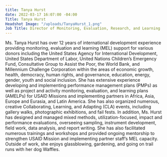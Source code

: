```yaml
---
title: Tanya Hurst
date: 2022-03-17 16:07:00 -04:00
Title: Tanya Hurst
Headshot Image: "/uploads/TanyaHurst_1.png"
Job Title: Director of Monitoring, Evaluation, Research, and Learning
---
```


Ms. Tanya Hurst has over 12 years of international development experience providing monitoring, evaluation and learning (MEL) support for various donors including the United States Agency for International Development, United States Department of Labor, United Nations Children’s Emergency Fund, Consultative Group to Assist the Poor, the World Bank, and Millennium Challenge Corporation within the areas of economic growth, health, democracy, human rights, and governance, education, energy, gender, youth and social inclusion. She has extensive experience developing and implementing performance management plans (PMPs) as well as project and activity monitoring, evaluation, and learning plans (AMELPs) for USAID Missions and implementing partners in Africa, Asia, Europe and Eurasia, and Latin America. She has also organized numerous, creative Collaborating, Learning, and Adapting (CLA) events, including gallery walks, photographic exhibitions, and fail fests. In addition, Ms. Hurst has designed and managed mixed methods, utilization-focused, impact and performance evaluations, overseeing sampling, instrument development, field work, data analysis, and report writing. She has also facilitated numerous trainings and workshops and provided ongoing mentorship to strengthen USAID Mission and implementing partner staff’s MEL capacity. Outside of work, she enjoys glassblowing, gardening, and going on trail runs with her dog Waffles. 